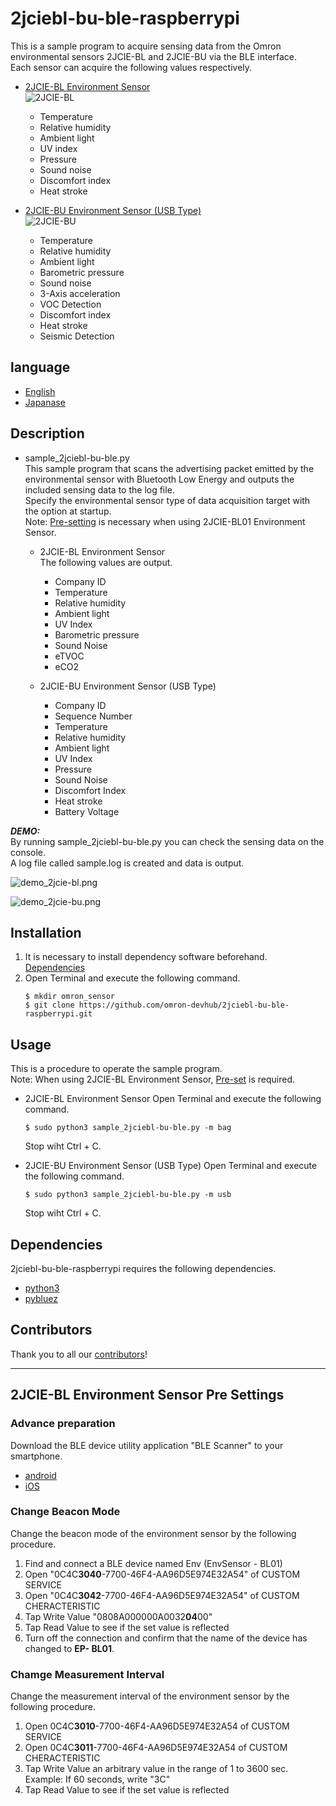 # 2jciebl-bu-ble-raspberrypi
This is a sample program to acquire sensing data from the Omron environmental sensors 2JCIE-BL and 2JCIE-BU via the BLE interface.  
Each sensor can acquire the following values respectively.  

- [2JCIE-BL Environment Sensor](https://www.components.omron.com/product-detail?partId=73064)  
![2JCIE-BL](2JCIE-BL.jpeg)  
    - Temperature
    - Relative humidity
    - Ambient light
    - UV index
    - Pressure
    - Sound noise
    - Discomfort index
    - Heat stroke

- [2JCIE-BU Environment Sensor (USB Type)](https://www.components.omron.com/product-detail?partId=73065)   
![2JCIE-BU](2JCIE-BU.jpg)  
    - Temperature
    - Relative humidity
    - Ambient light
    - Barometric pressure
    - Sound noise
    - 3-Axis acceleration
    - VOC Detection
    - Discomfort index
    - Heat stroke
    - Seismic Detection

## language
- [English](./README.md)
- [Japanase](./README_ja.md)

## Description
- sample_2jciebl-bu-ble.py  
This sample program that scans the advertising packet emitted by the environmental sensor with Bluetooth Low Energy and outputs the included sensing data to the log file.  
Specify the environmental sensor type of data acquisition target with the option at startup.  
Note: [Pre-setting](#link2) is necessary when using 2JCIE-BL01 Environment Sensor.

    - 2JCIE-BL Environment Sensor  
    The following values are output.
        - Company ID
        - Temperature
        - Relative humidity
        - Ambient light
        - UV Index
        - Barometric pressure
        - Sound Noise
        - eTVOC
        - eCO2
    
    - 2JCIE-BU Environment Sensor (USB Type)
        - Company ID
        - Sequence Number
        - Temperature
        - Relative humidity
        - Ambient light
        - UV Index
        - Pressure
        - Sound Noise
        - Discomfort Index
        - Heat stroke
        - Battery Voltage

***DEMO:***  
By running sample_2jciebl-bu-ble.py you can check the sensing data on the console.  
A log file called sample.log is created and data is output.

![demo_2jcie-bl.png](demo_2jcie-bl.png)

![demo_2jcie-bu.png](demo_2jcie-bu.png)

## Installation
1. It is necessary to install dependency software beforehand.  
    [Dependencies](#link1)
2. Open Terminal and execute the following command.    
    ```
    $ mkdir omron_sensor
    $ git clone https://github.com/omron-devhub/2jciebl-bu-ble-raspberrypi.git
    ```

## Usage
This is a procedure to operate the sample program.  
Note: When using 2JCIE-BL Environment Sensor, [Pre-set](#link2) is required.

- 2JCIE-BL Environment Sensor
Open Terminal and execute the following command.  
    ```
    $ sudo python3 sample_2jciebl-bu-ble.py -m bag
    ```
    Stop wiht Ctrl + C.

- 2JCIE-BU Environment Sensor (USB Type)
Open Terminal and execute the following command.  
    ```
    $ sudo python3 sample_2jciebl-bu-ble.py -m usb
    ```
    Stop wiht Ctrl + C.

## <a name="link"></a>Dependencies
2jciebl-bu-ble-raspberrypi requires the following dependencies.
- [python3](https://www.python.org/)
- [pybluez](https://code.google.com/archive/p/pybluez/wikis/Documentation.wiki)

## Contributors
Thank you to all our [contributors](https://github.com/omron-devhub/2jciebl-bu-ble-raspberrypi/graphs/contributors)!

---

## <a name="link2">2JCIE-BL Environment Sensor Pre Settings</a>

### Advance preparation
Download the BLE device utility application "BLE Scanner" to your smartphone.
- [android](https://play.google.com/store/apps/details?id=com.macdom.ble.blescanner&hl=ja)
- [iOS](https://itunes.apple.com/jp/app/ble-scanner-4-0/id1221763603)

### Change Beacon Mode
Change the beacon mode of the environment sensor by the following procedure.
1. Find and connect a BLE device named Env (EnvSensor - BL01)
1. Open "0C4C**3040**-7700-46F4-AA96D5E974E32A54" of CUSTOM SERVICE
1. Open "0C4C**3042**-7700-46F4-AA96D5E974E32A54" of CUSTOM CHERACTERISTIC
1. Tap Write Value "0808A000000A0032**04**00"
1. Tap Read Value to see if the set value is reflected
1. Turn off the connection and confirm that the name of the device has changed to **EP- BL01**.

### Chamge Measurement Interval
Change the measurement interval of the environment sensor by the following procedure.
1. Open 0C4C**3010**-7700-46F4-AA96D5E974E32A54 of CUSTOM SERVICE
1. Open 0C4C**3011**-7700-46F4-AA96D5E974E32A54 of CUSTOM CHERACTERISTIC
1. Tap Write Value an arbitrary value in the range of 1 to 3600 sec.  
Example: If 60 seconds, write "3C"
1. Tap Read Value to see if the set value is reflected
